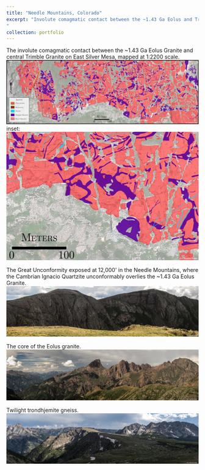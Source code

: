 ```yaml
---
title: "Needle Mountains, Colorado"
excerpt: "Involute comagmatic contact between the ~1.43 Ga Eolus and Trimble granites.<br/><a href='/images/EaMap.jpg'><img src='/images/EaMap.jpg'></a> 
"
collection: portfolio
---
```


The involute comagmatic contact between the ~1.43 Ga Eolus Granite and central Trimble Granite on East Silver Mesa, mapped at 1:2200 scale.
<a href='/images/EaMap.jpg'><img src='/images/EaMap.jpg'></a> 
inset:
<a href='/images/EaInset.jpg'><img src='/images/EaInset.jpg'></a>

The Great Unconformity exposed at 12,000' in the Needle Mountains, where the Cambrian Ignacio Quartzite unconformably overlies the ~1.43 Ga Eolus Granite.
<a href='/images/Eolus1.jpg'><img src='/images/Eolus1.jpg'></a>

The core of the Eolus granite.
<a href='/images/Eolus2.jpg'><img src='/images/Eolus2.jpg'></a>

Twilight trondhjemite gneiss.
<a href='/images/Twilight1.jpg'><img src='/images/Twilight1.jpg'></a>